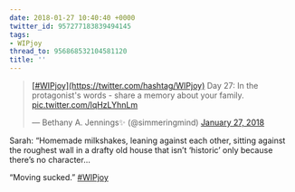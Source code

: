 ```yaml
---
date: 2018-01-27 10:40:40 +0000
twitter_id: 957277183839494145
tags:
- WIPjoy
thread_to: 956868532104581120
title: ''
---
```


<blockquote class="twitter-tweet"><p lang="en" dir="ltr"><a href="https://twitter.com/hashtag/WIPjoy?src=hash&amp;ref_src=twsrc%5Etfw">[#WIPjoy](https://twitter.com/hashtag/WIPjoy)</a> Day 27: In the protagonist&#39;s words - share a memory about your family. <a href="https://t.co/lqHzLYhnLm">pic.twitter.com/lqHzLYhnLm</a></p>&mdash; Bethany A. Jennings✨ (@simmeringmind) <a href="https://twitter.com/simmeringmind/status/957116050570645505?ref_src=twsrc%5Etfw">January 27, 2018</a></blockquote>
<script async src="https://platform.twitter.com/widgets.js" charset="utf-8"></script>

Sarah: “Homemade milkshakes, leaning against each other, sitting against the roughest wall in a drafty old house that isn’t ‘historic’ only because there’s no character…

“Moving sucked.” [#WIPjoy](https://twitter.com/hashtag/WIPjoy)
